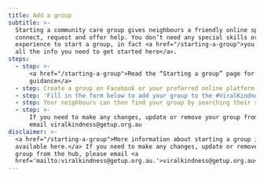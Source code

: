 ```yaml
---
title: Add a group
subtitle: >-
  Starting a community care group gives neighbours a friendly online space to
  connect, request and offer help. You don’t need any special skills or
  experience to start a group, in fact <a href="/starting-a-group">you can find
  all the info you need to get started here</a>.
steps:
  - step: >-
      <a href="/starting-a-group">Read the “Starting a group” page for
      guidance</a>
  - step: Create a group on Facebook or your preferred online platform
  - step: 'Fill in the form below to add your group to the #ViralKindness hub'
  - step: Your neighbours can then find your group by searching their suburb
  - step: >-
      If you need to make any changes, update or remove your group from the hub,
      email viralkindness@getup.org.au
disclaimer: >-
  <a href="/starting-a-group">More information about starting a group is
  available here.</a> If you need to make any changes, update or remove your
  group from the hub, please email <a
  href='mailto:viralkindness@getup.org.au.'>viralkindness@getup.org.au</a>
---
```



